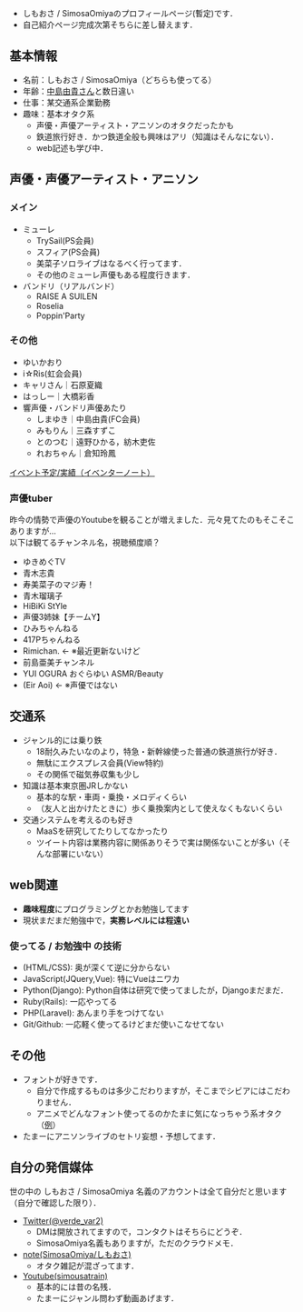 - しもおさ / SimosaOmiyaのプロフィールページ(暫定)です．
- 自己紹介ページ完成次第そちらに差し替えます．

## 基本情報
- 名前：しもおさ / SimosaOmiya（どちらも使ってる）
- 年齢：<a href="https://twitter.com/Yuki_Nakashim" target="_blank">中島由貴さん</a>と数日違い
- 仕事：某交通系企業勤務
- 趣味：基本オタク系
	- 声優・声優アーティスト・アニソンのオタクだったかも
	- 鉄道旅行好き．かつ鉄道全般も興味はアリ（知識はそんなにない）．
	- web記述も学び中．

## 声優・声優アーティスト・アニソン
### メイン
- ミューレ
	- TrySail(PS会員)
	- スフィア(PS会員)
	- 美菜子ソロライブはなるべく行ってます．
	- その他のミューレ声優もある程度行きます．
- バンドリ（リアルバンド）
	- RAISE A SUILEN
	- Roselia
	- Poppin'Party

### その他
- ゆいかおり
- i☆Ris(虹会会員)
- キャリさん｜石原夏織
- はっしー｜大橋彩香
- 響声優・バンドリ声優あたり
	- しまゆき｜中島由貴(FC会員)
	- みもりん｜三森すずこ
	- とのつむ｜遠野ひかる，紡木吏佐
	- れおちゃん｜倉知玲鳳

<a href="https://www.eventernote.com/users/verde_var2" target="_blank">イベント予定/実績（イベンターノート）</a>

### 声優tuber

昨今の情勢で声優のYoutubeを観ることが増えました．元々見てたのもそこそこありますが...   
以下は観てるチャンネル名，視聴頻度順？

- ゆきめぐTV
- 青木志貴
- 寿美菜子のマジ寿！
- 青木瑠璃子
- HiBiKi StYle
- 声優3姉妹【チームY】
- ひみちゃんねる
- 417Pちゃんねる
- Rimichan. ← ※最近更新ないけど
- 前島亜美チャンネル
- YUI OGURA おぐらゆい ASMR/Beauty
- (Eir Aoi) ← ※声優ではない


## 交通系
- ジャンル的には乗り鉄
	- 18耐久みたいなのより，特急・新幹線使った普通の鉄道旅行が好き．
	- 無駄にエクスプレス会員(View特約)
	- その関係で磁気券収集も少し
- 知識は基本東京圏JRしかない
	- 基本的な駅・車両・乗換・メロディくらい
	- （友人と出かけたときに）歩く乗換案内として使えなくもないくらい
- 交通システムを考えるのも好き
	- MaaSを研究してたりしてなかったり
	- ツイート内容は業務内容に関係ありそうで実は関係ないことが多い（そんな部署にいない）

## web関連
- **趣味程度**にプログラミングとかお勉強してます
- 現状まだまだ勉強中で，**実務レベルには程遠い**

### 使ってる / お勉強中 の技術
- (HTML/CSS): 奥が深くて逆に分からない
- JavaScript(JQuery,Vue): 特にVueはニワカ
- Python(Django): Python自体は研究で使ってましたが，Djangoまだまだ．
- Ruby(Rails): 一応やってる
- PHP(Laravel): あんまり手をつけてない
- Git/Github: 一応軽く使ってるけどまだ使いこなせてない

## その他
- フォントが好きです．
	- 自分で作成するものは多少こだわりますが，そこまでシビアにはこだわりません．
	- アニメでどんなフォント使ってるのかたまに気になっちゃう系オタク（<a href="https://note.com/simosaomiya/n/n243946da3290" target="_blank">例</a>）	
- たまーにアニソンライブのセトリ妄想・予想してます． 

## 自分の発信媒体
世の中の しもおさ / SimosaOmiya 名義のアカウントは全て自分だと思います（自分で確認した限り）．

- <a href="https://twitter.com/verde_var2" target="_blank">Twitter(@verde_var2)</a>
	- DMは開放されてますので，コンタクトはそちらにどうぞ．
	- SimosaOmiya名義もありますが，ただのクラウドメモ．
- <a href="https://note.com/simosaomiya" target="_blank">note(SimosaOmiya/しもおさ)</a>
	- オタク雑記が混ざってます．
- <a href="https://www.youtube.com/channel/UCSSqnPW818ZzHP5xZ5PbDrA" target="_blank">Youtube(simousatrain)</a>
	- 基本的には昔の名残．
	- たまーにジャンル問わず動画あげます．

